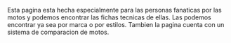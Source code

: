 Esta pagina esta hecha especialmente para las personas fanaticas por las motos y podemos encontrar las fichas tecnicas de ellas. Las podemos encontrar ya sea por marca o por estilos. Tambien la pagina cuenta con un sistema de comparacion de motos.
